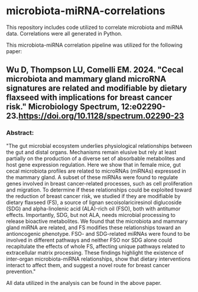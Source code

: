 # microbiota-miRNA-correlations
This repository includes code utilized to correlate microbiota and miRNA data. Correlations were all generated in Python. 

This microbiota-miRNA correlation pipeline was utilized for the following paper: 

## Wu D, Thompson LU, Comelli EM. 2024. "Cecal microbiota and mammary gland microRNA signatures are related and modifiable by dietary flaxseed with implications for breast cancer risk." Microbiology Spectrum, 12:e02290-23.https://doi.org/10.1128/spectrum.02290-23 

### Abstract: 
"The gut microbial ecosystem underlies physiological relationships between the gut and distal organs. Mechanisms remain elusive but rely at least partially on the production of a diverse set of absorbable metabolites and host gene expression regulation. Here we show that in female mice, gut cecal microbiota profiles are related to microRNAs (miRNAs) expressed in the mammary gland. A subset of these miRNAs were found to regulate genes involved in breast cancer-related processes, such as cell proliferation and migration. To determine if these relationships could be exploited toward the reduction of breast cancer risk, we studied if they are modifiable by dietary flaxseed (FS), a source of lignan secoisolariciresinol diglucoside (SDG) and alpha-linolenic acid (ALA)-rich oil (FSO), both with antitumor effects. Importantly, SDG, but not ALA, needs microbial processing to release bioactive metabolites. We found that the microbiota and mammary gland miRNA are related, and FS modifies these relationships toward an antioncogenic phenotype. FSO- and SDG-related miRNAs were found to be involved in different pathways and neither FSO nor SDG alone could recapitulate the effects of whole FS, affecting unique pathways related to extracellular matrix processing. These findings highlight the existence of inter-organ microbiota-miRNA relationships, show that dietary interventions interact to affect them, and suggest a novel route for breast cancer prevention."


All data utilized in the analysis can be found in the above paper. 
